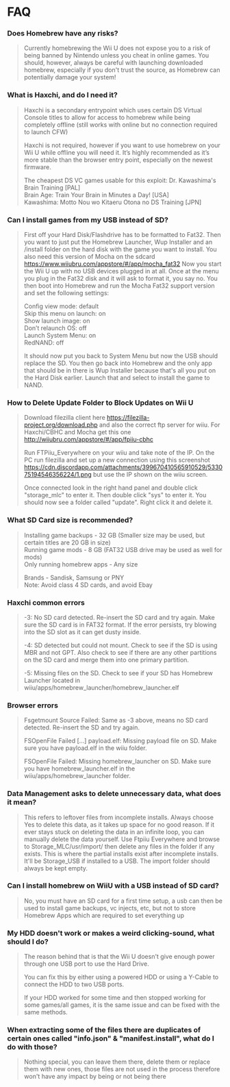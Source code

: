 # FAQ

### Does Homebrew have any risks?

> Currently homebrewing the Wii U does not expose you to a risk of being banned by Nintendo unless you cheat in online games. You should, however, always be careful with launching downloaded homebrew, especially if you don't trust the source, as Homebrew can potentially damage your system!

### What is Haxchi, and do I need it?

> Haxchi is a secondary entrypoint which uses certain DS Virtual Console titles to allow for access to homebrew while being completely offline (still works with online but no connection required to launch CFW)
>
> Haxchi is not required, however if you want to use homebrew on your Wii U while offline you will need it. It’s highly recommended as it’s more stable than the browser entry point, especially on the newest firmware.
>
> The cheapest DS VC games usable for  this exploit:
Dr. Kawashima's Brain Training [PAL]\
Brain Age: Train Your Brain in Minutes a Day! [USA]\
Kawashima: Motto Nou wo Kitaeru Otona no DS Training [JPN]

### Can I install games from my USB instead of SD?

> First off your Hard Disk/Flashdrive has to be formatted to Fat32.
Then you want to just put the Homebrew Launcher, Wup Installer and an /install folder on the hard disk with the game you want to install.
You also need this version of Mocha on the sdcard https://www.wiiubru.com/appstore/#/app/mocha_fat32
Now you start the Wii U up with no USB devices plugged in at all. Once at the menu you plug in the Fat32 disk and it will ask to format it, you say no.
You then boot into Homebrew and run the Mocha Fat32 support version and set the following settings:
>
> Config view mode: default\
Skip this menu on launch: on\
Show launch image: on\
Don’t relaunch OS: off\
Launch System Menu: on\
RedNAND: off
>
>It should now put you back to System Menu but now the USB should replace the SD.
You then go back into Homebrew and the only app that should be in there is Wup Installer because that's all you put on the Hard Disk earlier.
Launch that and select to install the game to NAND.

### How to Delete Update Folder to Block Updates on Wii U

> Download filezilla client here https://filezilla-project.org/download.php and also the correct ftp server for wiiu. For Haxchi/CBHC and Mocha get this one http://wiiubru.com/appstore/#/app/fpiiu-cbhc
>
>Run FTPiiu_Everywhere on your wiiu and take note of the IP. On the PC run filezilla and set up a new connection using this screenshot https://cdn.discordapp.com/attachments/399670410565910529/533075194546356224/1.png but use the IP shown on the wiiu screen.
>
>Once connected look in the right hand panel and double click "storage_mlc" to enter it. Then double click "sys" to enter it. You should now see a folder called "update". Right click it and delete it.

### What SD Card size is recommended?

> Installing game backups - 32 GB  (Smaller size may be used, but certain titles are 20 GB in size)\
Running game mods - 8 GB  (FAT32 USB drive may be used as well for mods)\
Only running homebrew apps - Any size
>
>Brands - Sandisk, Samsung or PNY\
Note: Avoid class 4 SD cards, and avoid Ebay

### Haxchi common errors

> -3: No SD card detected. Re-insert the SD card and try again. Make sure the SD card is in FAT32 format. If the error persists, try blowing into the SD slot as it can get dusty inside.
>
>-4: SD detected but could not mount. Check to see if the SD is using MBR and not GPT. Also check to see if there are any other partitions on the SD card and merge them into one primary partition.
>
>-5: Missing files on the SD. Check to see if your SD has Homebrew Launcher located in wiiu/apps/homebrew_launcher/homebrew_launcher.elf

### Browser errors

> Fsgetmount Source Failed: Same as -3 above, means no SD card detected. Re-insert the SD and try again.
>
>FSOpenFile Failed [...] payload.elf: Missing payload file on SD. Make sure you have payload.elf in the wiiu folder.
>
>FSOpenFile Failed: Missing homebrew_launcher on SD. Make sure you have homebrew_launcher.elf in the wiiu/apps/homebrew_launcher folder.

### Data Management asks to delete unnecessary data, what does it mean?

> This refers to leftover files from incomplete installs. Always choose Yes to delete this data, as it takes up space for no good reason.
If it ever stays stuck on deleting the data in an infinite loop, you can manually delete the data yourself. Use Ftpiiu Everywhere and browse to Storage_MLC/usr/import/ then delete any files in the folder if any exists. This is where the partial installs exist after incomplete installs. It'll be Storage_USB if installed to a USB. The import folder should always be kept empty.

### Can I install homebrew on WiiU with a USB instead of SD card?

> No, you must have an SD card for a first time setup, a usb can then be used to install game backups, vc injects, etc, but not to store Homebrew Apps which are required to set everything up

### My HDD doesn't work or makes a weird clicking-sound, what should I do?

> The reason behind that is that the Wii U doesn't give enough power through one USB port to use the Hard Drive.
>
>You can fix this by either using a powered HDD or using a Y-Cable to connect the HDD to two USB ports.
>
>If your HDD worked for some time and then stopped working for some games/all games, it is the same issue and can be fixed with the same methods.

### When extracting some of the files there are duplicates of certain ones called "info.json" & "manifest.install", what do I do with those?

> Nothing special, you can leave them there, delete them or replace them with new ones, those files are not used in the process therefore won't have any impact by being or not being there
